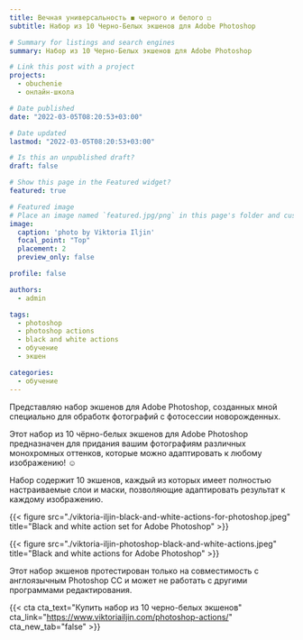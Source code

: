 ```yaml
---
title: Вечная универсальность ◼️ черного и белого ◻️
subtitle: Набор из 10 Черно-Белых экшенов для Adobe Photoshop

# Summary for listings and search engines
summary: Набор из 10 Черно-Белых экшенов для Adobe Photoshop

# Link this post with a project
projects:
  - obuchenie
  - онлайн-школа

# Date published
date: "2022-03-05T08:20:53+03:00"

# Date updated
lastmod: "2022-03-05T08:20:53+03:00"

# Is this an unpublished draft?
draft: false

# Show this page in the Featured widget?
featured: true

# Featured image
# Place an image named `featured.jpg/png` in this page's folder and customize its options here.
image:
  caption: 'photo by Viktoria Iljin'
  focal_point: "Top"
  placement: 2
  preview_only: false

profile: false

authors:
  - admin

tags:
  - photoshop
  - photoshop actions
  - black and white actions
  - обучение
  - экшен

categories:
  - обучение
---
```

Представляю набор экшенов для Adobe Photoshop, созданных мной специально для обработк фотографий с фотосессии  новорожденных.

Этот набор из 10 чёрно-белых экшенов для Adobe Photoshop предназначен для придания вашим фотографиям различных монохромных оттенков, которые можно адаптировать к любому изображению! ☺️ 

Набор содержит 10 экшенов, каждый из которых имеет полностью настраиваемые слои и маски, позволяющие адаптировать результат к каждому изображению. 

{{< figure src="./viktoria-iljin-black-and-white-actions-for-photoshop.jpeg" title="Black and white action set for Adobe Photoshop" >}}

{{< figure src="./viktoria-iljin-photoshop-black-and-white-actions.jpeg" title="Black and white actions for Adobe Photoshop" >}}

Этот набор экшенов протестирован только на совместимость с англоязычным Photoshop СС и может не работать с другими программами редактирования.

{{< cta cta_text="Купить набор из 10 черно-белых экшенов" cta_link="https://www.viktoriailjin.com/photoshop-actions/" cta_new_tab="false" >}}